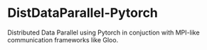 # DistDataParallel-Pytorch
Distributed Data Parallel using Pytorch in conjuction with MPI-like communication frameworks like Gloo. 
